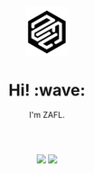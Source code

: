 <div align="center">
  <img src="https://github.com/z4fL/z4fL/blob/main/assets/logo.png" width="15%" alt="GitHub README header image" />
<h1 align='center'> Hi! :wave:</h1>
<p align='center'>
I'm ZAFL.
</p>
<br><br>

[![](https://img.shields.io/badge/enka.network%20hsr-69899c)](https://enka.network/hsr/800735792/)
[![](https://img.shields.io/badge/enka.network%20gi-69899c)](https://enka.network/u/836625736/)

</div>
